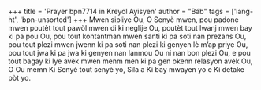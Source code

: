 +++
title = 'Prayer bpn7714 in Kreyol Ayisyen'
author = "Báb"
tags = ['lang-ht', 'bpn-unsorted']
+++
Mwen sipliye Ou, O Senyè mwen, pou padone mwen poutèt tout pawòl mwen di ki neglije Ou, poutèt tout lwanj mwen bay ki pa pou Ou, pou tout kontantman mwen santi ki pa soti nan prezans Ou, pou tout plezi mwen jwenn ki pa soti nan plezi ki genyen lè m’ap priye Ou, pou tout jwa ki pa jwa ki genyen nan lanmou Ou ni nan bon plezi Ou, e pou tout bagay ki lye avèk mwen menm men ki pa gen okenn relasyon avèk Ou, O Ou memn Ki Senyè tout senyè yo, Sila a Ki bay mwayen yo e Ki detake pòt yo.

